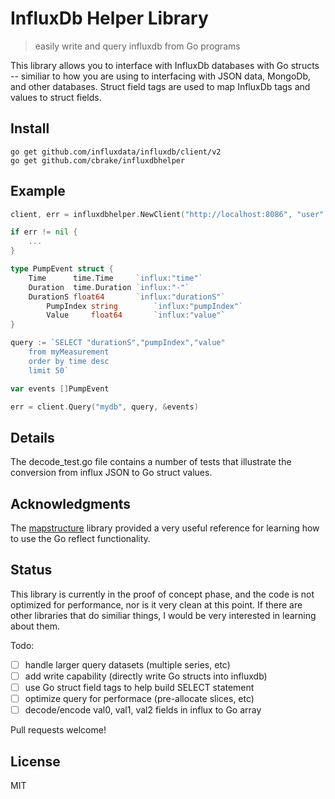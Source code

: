 # InfluxDb Helper Library

> easily write and query influxdb from Go programs

This library allows you to interface with InfluxDb databases with
Go structs -- similiar to how you are using to interfacing with
JSON data, MongoDb, and other databases. Struct field tags are
used to map InfluxDb tags and values to struct fields.

## Install

```
go get github.com/influxdata/influxdb/client/v2
go get github.com/cbrake/influxdbhelper
```

## Example

```go
client, err = influxdbhelper.NewClient("http://localhost:8086", "user", "passwd")

if err != nil {
	...
}

type PumpEvent struct {
	Time      time.Time     `influx:"time"`
	Duration  time.Duration `influx:"-"`
	DurationS float64       `influx:"durationS"`
        PumpIndex string        `influx:"pumpIndex"`
        Value     float64       `influx:"value"`
}

query := `SELECT "durationS","pumpIndex","value"
	from myMeasurement
	order by time desc
	limit 50`

var events []PumpEvent

err = client.Query("mydb", query, &events)
```

## Details

The decode_test.go file contains a number of tests that illustrate the
conversion from influx JSON to Go struct values.

## Acknowledgments

The [mapstructure](https://github.com/mitchellh/mapstructure)
library provided a very useful reference for learning how to
use the Go reflect functionality.

## Status

This library is currently in the proof of concept phase, and the code is not
optimized for performance, nor is it very clean at this point. If there are other
libraries that do similiar things, I would be very interested in learning about them.

Todo:

* [ ] handle larger query datasets (multiple series, etc)
* [ ] add write capability (directly write Go structs into influxdb)
* [ ] use Go struct field tags to help build SELECT statement
* [ ] optimize query for performace (pre-allocate slices, etc)
* [ ] decode/encode val0, val1, val2 fields in influx to Go array

Pull requests welcome!

## License

MIT
